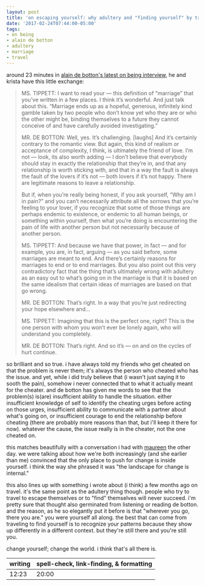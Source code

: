 ```yaml
---
layout: post
title: 'on escaping yourself: why adultery and "finding yourself" by traveling don&#39;t work'
date: '2017-02-24T07:44:00-05:00'
tags:
- on being
- alain de botton
- adultery
- marriage
- travel
---
```


around 23 minutes in [alain de botton's latest on being interview](http://onbeing.org/programs/alain-de-botton-the-true-hard-work-of-love-and-relationships/), he and krista have this little exchange:

> MS. TIPPETT: I want to read your — this definition of “marriage” that you’ve written in a few places. I think it’s wonderful. And just talk about this. “Marriage ends up as a hopeful, generous, infinitely kind gamble taken by two people who don’t know yet who they are or who the other might be, binding themselves to a future they cannot conceive of and have carefully avoided investigating.”
> 
> MR. DE BOTTON: Well, yes. It’s challenging. [laughs] And it’s certainly contrary to the romantic view. But again, this kind of realism or acceptance of complexity, I think, is ultimately the friend of love. I’m not — look, its also worth adding — I don’t believe that everybody should stay in exactly the relationship that they’re in, and that any relationship is worth sticking with, and that in a way the fault is always the fault of the lovers if it’s not — both lovers if it’s not happy. There are legitimate reasons to leave a relationship.
> 
> But if, when you’re really being honest, if you ask yourself, “Why am I in pain?” and you can’t necessarily attribute all the sorrows that you’re feeling to your lover, if you recognize that some of those things are perhaps endemic to existence, or endemic to all human beings, or something within yourself, then what you’re doing is encountering the pain of life with another person but not necessarily because of another person.
> 
> MS. TIPPETT: And because we have that power, in fact — and for example, you are, in fact, arguing — as you said before, some marriages are meant to end. And there’s certainly reasons for marriages to end or to end marriages. But you also point out this very contradictory fact that the thing that’s ultimately wrong with adultery as an easy out to what’s going on in the marriage is that it is based on the same idealism that certain ideas of marriages are based on that go wrong.
> 
> MR. DE BOTTON: That’s right. In a way that you’re just redirecting your hope elsewhere and…
> 
> MS. TIPPETT: Imagining that this is the perfect one, right? This is the one person with whom you won’t ever be lonely again, who will understand you completely.
> 
> MR. DE BOTTON: That’s right. And so it’s — on and on the cycles of hurt continue.

so brilliant and so true. i have always told my friends who get cheated on that the problem is never them; it's always the person who cheated who has the issue. and yet, while i did truly believe that (i wasn't just saying it to sooth the pain), somehow i never connected that to what it actually meant for the cheater. and de botton has given me words to see that the problem(s) is(are) insufficient ability to handle the situation. either insufficient knowledge of self to identify the cheating urges before acting on those urges, insufficient ability to communicate with a partner about what's going on, or insufficient courage to end the relationship before cheating (there are probably more reasons than that, but i'll keep it there for now). whatever the cause, the issue really is in the cheater, not the one cheated on. 

this matches beautifully with a conversation i had with [maureen](http://www.maureenwhitephotography.com/) the other day. we were talking about how we're both increasingly (and she earlier than me) convinced that the only place to push for change is inside yourself. i think the way she phrased it was "the landscape for change is internal." 

this also lines up with something i wrote about (i think) a few months ago on travel. it's the same point as the adultery thing though. people who try to travel to escape themselves or to "find" themselves will never succeed. i'm pretty sure that thought also germinated from listening or reading de botton. and the reason, as he so elegantly put it before is that "wherever you go, there you are." you were yourself all along. the best that can come from traveling to find yourself is to recognize your patterns because they show up differently in a different context. but they're still there and you're still you. 

change yourself; change the world. i think that's all there is. 

<table>
	<thead>
		<tr>
			<th>writing</th>
			<th>spell-check, link-finding, & formatting</th>
		</tr>
	</thead>
	<tbody>
		<tr>
			<td>12:23</td>
			<td>20:00</td>
		</tr>
	</tbody>
</table>